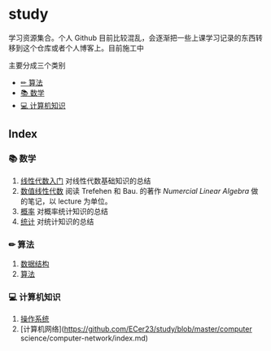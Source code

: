 # study

学习资源集合。个人 Github 目前比较混乱，会逐渐把一些上课学习记录的东西转移到这个仓库或者个人博客上。目前施工中

主要分成三个类别

- [✏ 算法](http://ecr23.me/algorithm/)
- [📚 数学](http://ecr23.me/math/)
- [💻 计算机知识](https://github.com/ECer23/study/tree/master/computer%20science)

## Index

### 📚 数学

1. [线性代数入门](http://ecr23.me/math/linear-algebra/) 对线性代数基础知识的总结
2. [数值线性代数](https://github.com/ECer23/study/blob/master/math/numerical-linear-algebra.md) 阅读 Trefehen 和 Bau. 的著作 *Numercial Linear Algebra* 做的笔记，以 lecture 为单位。
3. [概率]() 对概率统计知识的总结
4. [统计]() 对统计知识的总结

### ✏ 算法

1. [数据结构](http://ecr23.me/algorithm/data_structure_review/)
2. [算法](http://ecr23.me/algorithm/algorithm_review/)

### 💻 计算机知识

1. [操作系统](https://github.com/ECer23/study/blob/master/computer%20science/operating-system.md)
2. [计算机网络](https://github.com/ECer23/study/blob/master/computer science/computer-network/index.md)
